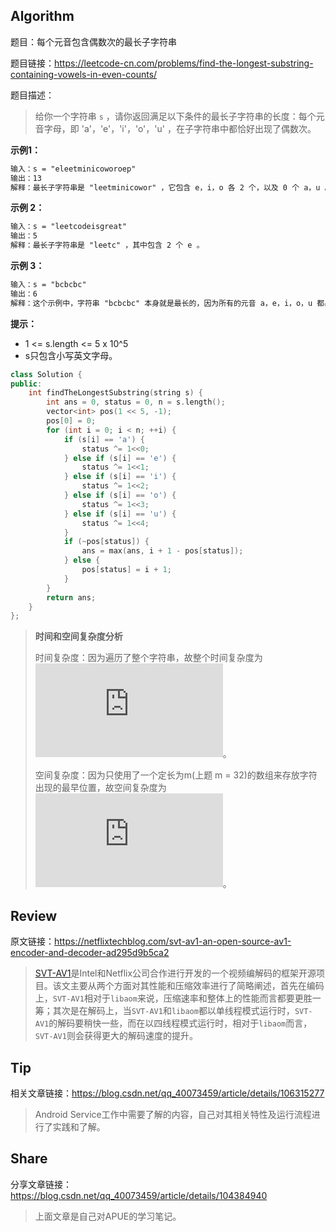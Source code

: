 ## Algorithm

题目：每个元音包含偶数次的最长子字符串

题目链接：<https://leetcode-cn.com/problems/find-the-longest-substring-containing-vowels-in-even-counts/>

题目描述：

>  给你一个字符串 `s` ，请你返回满足以下条件的最长子字符串的长度：每个元音字母，即 'a'，'e'，'i'，'o'，'u' ，在子字符串中都恰好出现了偶数次。 

**示例1：**

```tex
输入：s = "eleetminicoworoep"
输出：13
解释：最长子字符串是 "leetminicowor" ，它包含 e，i，o 各 2 个，以及 0 个 a，u 。
```

**示例 2：**

```tex
输入：s = "leetcodeisgreat"
输出：5
解释：最长子字符串是 "leetc" ，其中包含 2 个 e 。
```

**示例 3：**

```tex
输入：s = "bcbcbc"
输出：6
解释：这个示例中，字符串 "bcbcbc" 本身就是最长的，因为所有的元音 a，e，i，o，u 都出现了 0 次。
```

**提示：**

- 1 <= s.length <= 5 x 10^5
- s只包含小写英文字母。

```c++
class Solution {
public:
    int findTheLongestSubstring(string s) {
        int ans = 0, status = 0, n = s.length();
        vector<int> pos(1 << 5, -1);
        pos[0] = 0;
        for (int i = 0; i < n; ++i) {
            if (s[i] == 'a') {
                status ^= 1<<0;
            } else if (s[i] == 'e') {
                status ^= 1<<1;
            } else if (s[i] == 'i') {
                status ^= 1<<2;
            } else if (s[i] == 'o') {
                status ^= 1<<3;
            } else if (s[i] == 'u') {
                status ^= 1<<4;
            }
            if (~pos[status]) {
                ans = max(ans, i + 1 - pos[status]);
            } else {
                pos[status] = i + 1;
            }
        }
        return ans;
    }
};
```

> **时间和空间复杂度分析**
>
> 时间复杂度：因为遍历了整个字符串，故整个时间复杂度为![](https://latex.codecogs.com/gif.latex?O(n))。
>
> 空间复杂度：因为只使用了一个定长为m(上题 m = 32)的数组来存放字符出现的最早位置，故空间复杂度为![](https://latex.codecogs.com/gif.latex?O(m))。

## Review

原文链接：<https://netflixtechblog.com/svt-av1-an-open-source-av1-encoder-and-decoder-ad295d9b5ca2>

> [SVT-AV1](https://github.com/OpenVisualCloud/SVT-AV1/)是Intel和Netflix公司合作进行开发的一个视频编解码的框架开源项目。该文主要从两个方面对其性能和压缩效率进行了简略阐述，首先在编码上，`SVT-AV1`相对于`libaom`来说，压缩速率和整体上的性能而言都要更胜一筹；其次是在解码上，当`SVT-AV1`和`libaom`都以单线程模式运行时，`SVT-AV1`的解码要稍快一些，而在以四线程模式运行时，相对于`libaom`而言，`SVT-AV1`则会获得更大的解码速度的提升。

## Tip

相关文章链接：<https://blog.csdn.net/qq_40073459/article/details/106315277>

> Android Service工作中需要了解的内容，自己对其相关特性及运行流程进行了实践和了解。

## Share

分享文章链接：<https://blog.csdn.net/qq_40073459/article/details/104384940>

> 上面文章是自己对APUE的学习笔记。